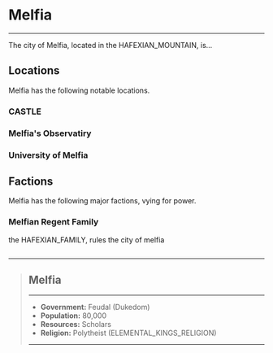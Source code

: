 # Melfia
___
The city of Melfia, located in the HAFEXIAN_MOUNTAIN, is...

## Locations
Melfia has the following notable locations.

### CASTLE


### Melfia's Observatiry


### University of Melfia



## Factions
Melfia has the following major factions, vying for power.

### Melfian Regent Family
the HAFEXIAN_FAMILY, rules the city of melfia



```
```

___
> ## Melfia
>___
>- **Government:** Feudal (Dukedom)
>- **Population:** 80,000
>- **Resources:**  Scholars
>- **Religion:**   Polytheist (ELEMENTAL_KINGS_RELIGION)
>___
